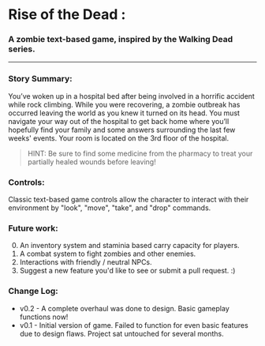 # Rise of the Dead : 
### A zombie text-based game, inspired by the Walking Dead series.

----

### Story Summary:
You’ve woken up in a hospital bed after being involved in a horrific accident while rock climbing. While you were recovering, a zombie outbreak has occurred leaving the world as you knew it turned on its head. You must navigate your way out of the hospital to get back home where you’ll hopefully find your family and some answers surrounding the last few weeks' events. Your room is located on the 3rd floor of the hospital. 
> HINT: Be sure to find some medicine from the pharmacy to treat your partially healed wounds before leaving!

### Controls:
Classic text-based game controls allow the character to interact with their environment by "look", "move", "take", and "drop" commands. 

### Future work:
0. An inventory system and staminia based carry capacity for players.
1. A combat system to fight zombies and other enemies.
2. Interactions with friendly / neutral NPCs.
3. Suggest a new feature you'd like to see or submit a pull request. :)


### Change Log:
* v0.2 - A complete overhaul was done to design. Basic gameplay functions now!
* v0.1 - Initial version of game. Failed to function for even basic features due to design flaws. Project sat untouched for several months.
